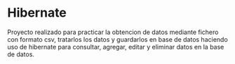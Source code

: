 # Hibernate
Proyecto realizado para practicar la obtencion de datos mediante fichero con formato csv, tratarlos los datos y guardarlos en base de datos haciendo uso de hibernate para consultar, agregar, editar y eliminar datos en la base de datos. 
